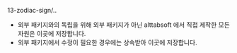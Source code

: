 13-zodiac-sign/..

- 외부 패키지와의 독립을 위해 외부 패키지가 아닌 alttabsoft 에서 직접 제작한 모든 자원은 이곳에 저장합니다.
- 외부 패키지에서 수정이 필요한 경우에는 상속받아 이곳에 저장합니다. 

